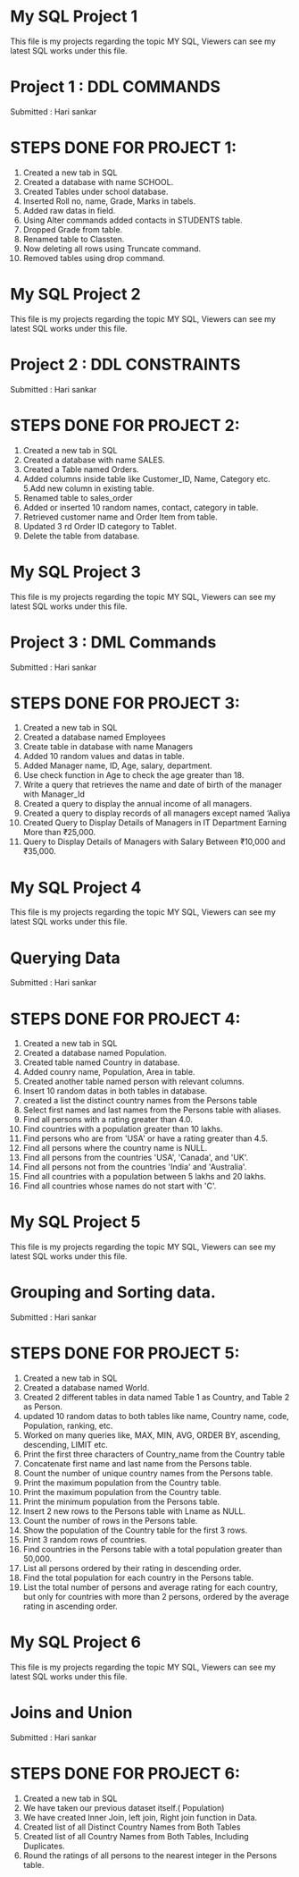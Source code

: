 
# My SQL Project 1

This file is my projects regarding the topic MY SQL, Viewers can see my latest SQL works under this file.

# Project 1 : DDL COMMANDS
Submitted : Hari sankar

# STEPS DONE FOR PROJECT 1:

1. Created a new tab in SQL
2. Created a database with name SCHOOL.
3. Created Tables under school database.
4. Inserted Roll no, name, Grade, Marks in tabels.
5. Added raw datas in field.
6. Using Alter commands added contacts in STUDENTS table.
7. Dropped Grade from table.
8. Renamed table to Classten.
9. Now deleting all rows using Truncate command.
10. Removed tables using drop command.



# My SQL Project 2

This file is my projects regarding the topic MY SQL, Viewers can see my latest SQL works under this file.

# Project 2 : DDL CONSTRAINTS
Submitted : Hari sankar

# STEPS DONE FOR PROJECT 2:

1. Created a new tab in SQL
2. Created a database with name SALES.
3. Created a Table named Orders.
4. Added columns inside table like Customer_ID, Name, Category etc.
5.Add new column in existing table.
6. Renamed table to sales_order
7. Added or inserted 10 random names, contact, category in table.
8. Retrieved customer name and Order Item from table.
9. Updated 3 rd Order ID category to Tablet.
10. Delete the table from database.




# My SQL Project 3

This file is my projects regarding the topic MY SQL, Viewers can see my latest SQL works under this file.

# Project 3 : DML Commands
Submitted : Hari sankar

# STEPS DONE FOR PROJECT 3:

1. Created a new tab in SQL
2. Created a database named Employees
3. Create table in database with name Managers
4. Added 10 random values and datas in table.
5. Added Manager name, ID, Age, salary, department.
6. Use check function in Age to check the age greater than 18.
7. Write a query that retrieves the name and date of birth of the manager with Manager_Id
8. Created a query to display the annual income of all managers.
9. Created a query to display records of all managers except named ‘Aaliya
10. Created Query to Display Details of Managers in IT Department Earning More than ₹25,000.
11. Query to Display Details of Managers with Salary Between ₹10,000 and ₹35,000.


# My SQL Project 4

This file is my projects regarding the topic MY SQL, Viewers can see my latest SQL works under this file.

# Querying Data
Submitted : Hari sankar

# STEPS DONE FOR PROJECT 4:

1. Created a new tab in SQL
2. Created a database named Population.
3. Created table named Country in database.
4. Added counry name, Population, Area in table.
5. Created another table named person with relevant columns.
6. Insert 10 random datas in both tables in database.
7. created a list the distinct country names from the Persons table 
8. Select first names and last names from the Persons table with aliases. 
9. Find all persons with a rating greater than 4.0. 
10. Find countries with a population greater than 10 lakhs. 
11. Find persons who are from 'USA' or have a rating greater than 4.5. 
12. Find all persons where the country name is NULL. 
13. Find all persons from the countries 'USA', 'Canada', and 'UK'.
14. Find all persons not from the countries 'India' and 'Australia'. 
15. Find all countries with a population between 5 lakhs and 20 lakhs. 
16. Find all countries whose names do not start with 'C'.


# My SQL Project 5

This file is my projects regarding the topic MY SQL, Viewers can see my latest SQL works under this file.

# Grouping and Sorting data.
Submitted : Hari sankar

# STEPS DONE FOR PROJECT 5:

1. Created a new tab in SQL
2. Created a database named World.
3. Created 2 different tables in data named Table 1 as Country, and Table 2 as Person.
4. updated 10 random datas to both tables like name, Country name, code, Population, ranking, etc.
5. Worked on many queries like, MAX, MIN, AVG, ORDER BY, ascending, descending, LIMIT etc. 
6. Print the first three characters of Country_name from the Country table
7. Concatenate first name and last name from the Persons table.
8. Count the number of unique country names from the Persons table.
9. Print the maximum population from the Country table.
10. Print the maximum population from the Country table.
11. Print the minimum population from the Persons table.
12. Insert 2 new rows to the Persons table with Lname as NULL.
13. Count the number of rows in the Persons table.
14. Show the population of the Country table for the first 3 rows. 
15. Print 3 random rows of countries.
16. Find countries in the Persons table with a total population greater than 50,000.
17. List all persons ordered by their rating in descending order.
18. Find the total population for each country in the Persons table.
19. List the total number of persons and average rating for each country, but only for countries with more than 2 persons, ordered by the average rating in ascending order.



# My SQL Project 6

This file is my projects regarding the topic MY SQL, Viewers can see my latest SQL works under this file.

# Joins and Union
Submitted : Hari sankar

# STEPS DONE FOR PROJECT 6:

1. Created a new tab in SQL
2. We have taken our previous dataset itself.( Population)
3. We have created Inner Join, left join, Right join function in Data.
4. Created list of all Distinct Country Names from Both Tables
5. Created list of all Country Names from Both Tables, Including Duplicates.
6. Round the ratings of all persons to the nearest integer in the Persons table.

